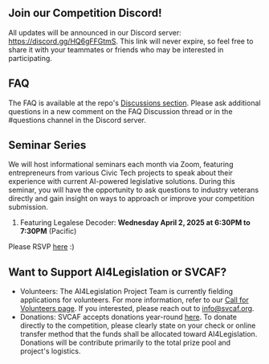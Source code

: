 ## Join our Competition Discord!
All updates will be announced in our Discord server: https://discord.gg/HQ6gFFGtmS. This link will never expire, so feel free to share it with your teammates or friends who may be interested in participating.

## FAQ
The FAQ is available at the repo's [Discussions section](https://github.com/svcaf/2025-AI4Legislation-Public/discussions). Please ask additional questions in a new comment on the FAQ Discussion thread or in the #questions channel in the Discord server.

## Seminar Series
We will host informational seminars each month via Zoom, featuring entrepreneurs from various Civic Tech projects to speak about their experience with current AI-powered legislative solutions. During this seminar, you will have the opportunity to ask questions to industry veterans directly and gain insight on ways to approach or improve your competition submission.
1. Featuring Legalese Decoder: **Wednesday April 2, 2025 at 6:30PM to 7:30PM** (Pacific)

Please RSVP [here](https://docs.google.com/forms/d/e/1FAIpQLSdnUjrQ6Rf-SnRhBJvzbp9_hXPW0Ck26uZAa2w4NL9f5cvSrA/viewform?usp=header) :)

## Want to Support AI4Legislation or SVCAF?
* Volunteers: The AI4Legislation Project Team is currently fielding applications for volunteers. For more information, refer to our [Call for Volunteers page](https://www.svcaf.org/2025/02/call-for-volunteers-for-ai4legislation-using-ai-to-enhance-civic-awareness-and-action/). If you interested, please reach out to info@svcaf.org.
* Donations: SVCAF accepts donations year-round [here](https://www.svcaf.org/donations/). To donate directly to the competition, please clearly state on your check or online transfer method that the funds shall be allocated toward AI4Legislation. Donations will be contribute primarily to the total prize pool and project's logistics.
